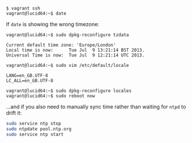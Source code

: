 ```console
$ vagrant ssh
vagrant@lucid64:~$ date
```

If `date` is showing the wrong timezone:

```console
vagrant@lucid64:~$ sudo dpkg-reconfigure tzdata

Current default time zone: 'Europe/London'
Local time is now:      Tue Jul  9 13:21:14 BST 2013.
Universal Time is now:  Tue Jul  9 12:21:14 UTC 2013.

vagrant@lucid64:~$ sudo vim /etc/default/locale

LANG=en_GB.UTF-8
LC_ALL=en_GB.UTF-8

vagrant@lucid64:~$ sudo dpkg-reconfigure locales
vagrant@lucid64:~$ sudo reboot now
```

...and if you also need to manually sync time rather than waiting for `ntpd` to drift it:

```bash
sudo service ntp stop
sudo ntpdate pool.ntp.org
sudo service ntp start
```